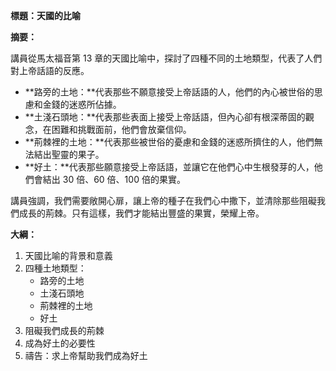 **標題：天國的比喻**

**摘要：**

講員從馬太福音第 13 章的天國比喻中，探討了四種不同的土地類型，代表了人們對上帝話語的反應。

* **路旁的土地：**代表那些不願意接受上帝話語的人，他們的內心被世俗的思慮和金錢的迷惑所佔據。
* **土淺石頭地：**代表那些表面上接受上帝話語，但內心卻有根深蒂固的觀念，在困難和挑戰面前，他們會放棄信仰。
* **荊棘裡的土地：**代表那些被世俗的憂慮和金錢的迷惑所擠住的人，他們無法結出聖靈的果子。
* **好土：**代表那些願意接受上帝話語，並讓它在他們心中生根發芽的人，他們會結出 30 倍、60 倍、100 倍的果實。

講員強調，我們需要敞開心扉，讓上帝的種子在我們心中撒下，並清除那些阻礙我們成長的荊棘。只有這樣，我們才能結出豐盛的果實，榮耀上帝。

**大綱：**

1. 天國比喻的背景和意義
2. 四種土地類型：
    * 路旁的土地
    * 土淺石頭地
    * 荊棘裡的土地
    * 好土
3. 阻礙我們成長的荊棘
4. 成為好土的必要性
5. 禱告：求上帝幫助我們成為好土
